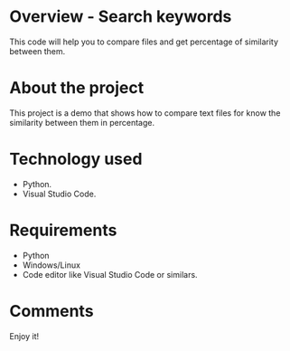 # Overview - Search keywords
This code will help you to compare files and get percentage of similarity between them.

# About the project
This project is a demo that shows how to compare text files for know the similarity between them in percentage.

# Technology used
* Python.
* Visual Studio Code.

# Requirements
* Python
* Windows/Linux
* Code editor like Visual Studio Code or similars.

# Comments

Enjoy it!

